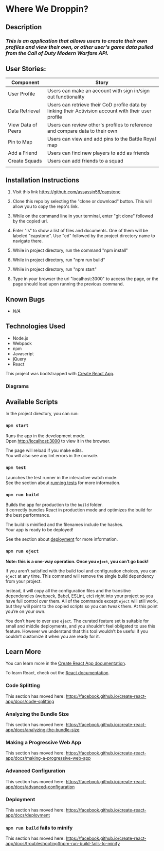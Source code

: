 # Where We Droppin?

## Description
### _This is an application that allows users to create their own profiles and view their own, or other user's game data pulled from the Call of Duty Modern Warfare API._

## User Stories:

| Component | Story |
|---|---|
| User Profile| Users can make an account with sign in/sign out functionality |
| Data Retrieval | Users can retrieve their CoD profile data by linking their Activision account with their user profile|
| View Data of Peers | Users can review other's profiles to reference and compare data to their own |
| Pin to Map | Users can view and add pins to the Battle Royal map |
| Add a Friend| Users can find new players to add as friends |
| Create Squads | Users can add friends to a squad |
|||  

## Installation Instructions

1. Visit this link https://github.com/assassin56/capstone
 
2. Clone this repo by selecting the "clone or download" button. This will allow you to copy the repo's link.

3. While on the command line in your terminal, enter "git clone" followed by the copied url.

4. Enter "ls" to show a list of files and documents. One of them will be labeled "capstone". Use "cd" followed by the project directory name to navigate there.

5. While in project directory, run the command "npm install"

6. While in project directory, run "npm run build"

7. While in project directory, run "npm start"

8. Type in your browser the url "localhost:3000" to access the page, or the page should load upon running the previous command.

## Known Bugs
* _N/A_

## Technologies Used

* Node.js
* Webpack
* npm
* Javascript
* jQuery
* React

This project was bootstrapped with [Create React App](https://github.com/facebook/create-react-app).

### Diagrams


## Available Scripts

In the project directory, you can run:

### `npm start`

Runs the app in the development mode.<br />
Open [http://localhost:3000](http://localhost:3000) to view it in the browser.

The page will reload if you make edits.<br />
You will also see any lint errors in the console.

### `npm test`

Launches the test runner in the interactive watch mode.<br />
See the section about [running tests](https://facebook.github.io/create-react-app/docs/running-tests) for more information.

### `npm run build`

Builds the app for production to the `build` folder.<br />
It correctly bundles React in production mode and optimizes the build for the best performance.

The build is minified and the filenames include the hashes.<br />
Your app is ready to be deployed!

See the section about [deployment](https://facebook.github.io/create-react-app/docs/deployment) for more information.

### `npm run eject`

**Note: this is a one-way operation. Once you `eject`, you can’t go back!**

If you aren’t satisfied with the build tool and configuration choices, you can `eject` at any time. This command will remove the single build dependency from your project.

Instead, it will copy all the configuration files and the transitive dependencies (webpack, Babel, ESLint, etc) right into your project so you have full control over them. All of the commands except `eject` will still work, but they will point to the copied scripts so you can tweak them. At this point you’re on your own.

You don’t have to ever use `eject`. The curated feature set is suitable for small and middle deployments, and you shouldn’t feel obligated to use this feature. However we understand that this tool wouldn’t be useful if you couldn’t customize it when you are ready for it.

## Learn More

You can learn more in the [Create React App documentation](https://facebook.github.io/create-react-app/docs/getting-started).

To learn React, check out the [React documentation](https://reactjs.org/).

### Code Splitting

This section has moved here: https://facebook.github.io/create-react-app/docs/code-splitting

### Analyzing the Bundle Size

This section has moved here: https://facebook.github.io/create-react-app/docs/analyzing-the-bundle-size

### Making a Progressive Web App

This section has moved here: https://facebook.github.io/create-react-app/docs/making-a-progressive-web-app

### Advanced Configuration

This section has moved here: https://facebook.github.io/create-react-app/docs/advanced-configuration

### Deployment


This section has moved here: https://facebook.github.io/create-react-app/docs/deployment

### `npm run build` fails to minify

This section has moved here: https://facebook.github.io/create-react-app/docs/troubleshooting#npm-run-build-fails-to-minify
